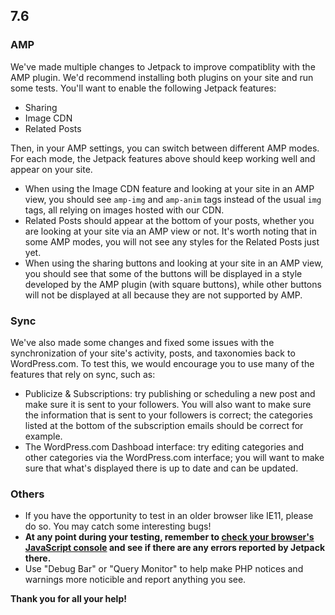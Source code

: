 ## 7.6

### AMP

We've made multiple changes to Jetpack to improve compatiblity with the AMP plugin. We'd recommend installing both plugins on your site and run some tests. You'll want to enable the following Jetpack features:

- Sharing
- Image CDN
- Related Posts

Then, in your AMP settings, you can switch between different AMP modes. For each mode, the Jetpack features above should keep working well and appear on your site. 

- When using the Image CDN feature and looking at your site in an AMP view, you should see `amp-img` and `amp-anim` tags instead of the usual `img` tags, all relying on images hosted with our CDN.
- Related Posts should appear at the bottom of your posts, whether you are looking at your site via an AMP view or not. It's worth noting that in some AMP modes, you will not see any styles for the Related Posts just yet.
- When using the sharing buttons and looking at your site in an AMP view, you should see that some of the buttons will be displayed in a style developed by the AMP plugin (with square buttons), while other buttons will not be displayed at all because they are not supported by AMP.

### Sync

We've also made some changes and fixed some issues with the synchronization of your site's activity, posts, and taxonomies back to WordPress.com. To test this, we would encourage you to use many of the features that rely on sync, such as:

- Publicize & Subscriptions: try publishing or scheduling a new post and make sure it is sent to your followers. You will also want to make sure the information that is sent to your followers is correct; the categories listed at the bottom of the subscription emails should be correct for example.
- The WordPress.com Dashboad interface: try editing categories and other categories via the WordPress.com interface; you will want to make sure that what's displayed there is up to date and can be updated.

### Others

- If you have the opportunity to test in an older browser like IE11, please do so. You may catch some interesting bugs!
- **At any point during your testing, remember to [check your browser's JavaScript console](https://codex.wordpress.org/Using_Your_Browser_to_Diagnose_JavaScript_Errors#Step_3:_Diagnosis) and see if there are any errors reported by Jetpack there.**
- Use "Debug Bar" or "Query Monitor" to help make PHP notices and warnings more noticible and report anything you see.

**Thank you for all your help!**
